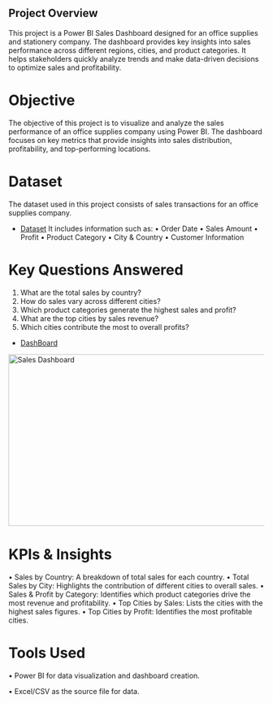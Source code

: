 
## Project Overview
This project is a Power BI Sales Dashboard designed for an office supplies and stationery company. The dashboard provides key insights into sales performance across different regions, cities, and product categories. It helps stakeholders quickly analyze trends and make data-driven decisions to optimize sales and profitability.
# Objective
The objective of this project is to visualize and analyze the sales performance of an office supplies company using Power BI. The dashboard focuses on key metrics that provide insights into sales distribution, profitability, and top-performing locations.

# Dataset
The dataset used in this project consists of sales transactions for an office supplies company.
- <a href="https://github.com/gayi3rajesh/Sales-Dashboard/blob/main/Sales%20Dataset.xlsx">Dataset</a>
It includes information such as:
•	Order Date
•	Sales Amount
•	Profit
•	Product Category
•	City & Country
•	Customer Information
# Key Questions Answered
1.	What are the total sales by country?
2.	How do sales vary across different cities?
3.	Which product categories generate the highest sales and profit?
4.	What are the top cities by sales revenue?
5.	Which cities contribute the most to overall profits?

- <a href="https://github.com/gayi3rajesh/Sales-Dashboard/blob/main/Sales%20Dashboard.png">DashBoard</a>

<img width="608" height="338" alt="Sales Dashboard" src="https://github.com/user-attachments/assets/1df447de-0954-4580-bdc7-8871292cf24a" />

# KPIs & Insights
•	Sales by Country: A breakdown of total sales for each country.
•	Total Sales by City: Highlights the contribution of different cities to overall sales.
•	Sales & Profit by Category: Identifies which product categories drive the most revenue and profitability.
•	Top Cities by Sales: Lists the cities with the highest sales figures.
•	Top Cities by Profit: Identifies the most profitable cities.
# Tools Used
•	Power BI for data visualization and dashboard creation.

•	Excel/CSV as the source file for data.

